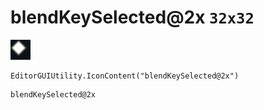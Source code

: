 # blendKeySelected@2x `32x32`
<img src="/img/blendKeySelected.png" width=32 height=32>

``` CSharp
EditorGUIUtility.IconContent("blendKeySelected@2x")
```
```
blendKeySelected@2x
```
